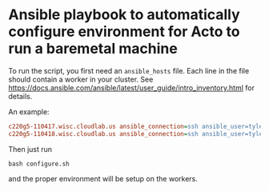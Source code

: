 # Ansible playbook to automatically configure environment for Acto to run a baremetal machine
To run the script, you first need an `ansible_hosts` file. Each line in the file should contain
a worker in your cluster. See https://docs.ansible.com/ansible/latest/user_guide/intro_inventory.html
for details.

An example:
```ini
c220g5-110417.wisc.cloudlab.us ansible_connection=ssh ansible_user=tylergu ansible_port=22
c220g5-110418.wisc.cloudlab.us ansible_connection=ssh ansible_user=tylergu ansible_port=22
```

Then just run 
```
bash configure.sh
```
and the proper environment will be setup on the workers.